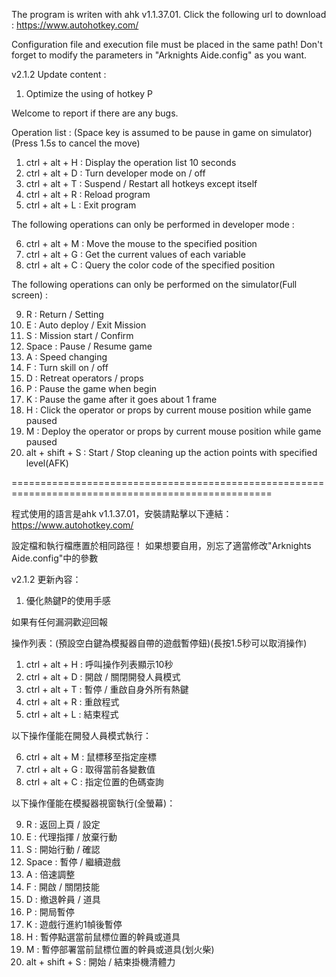 The program is writen with ahk v1.1.37.01. Click the following url to download : 
https://www.autohotkey.com/

Configuration file and execution file must be placed in the same path!
Don't forget to modify the parameters in "Arknights Aide.config" as you want.

v2.1.2 Update content : 
1. Optimize the using of hotkey P

Welcome to report if there are any bugs.

Operation list : (Space key is assumed to be pause in game on simulator)(Press 1.5s to cancel the move)
1.  ctrl + alt + H	: Display the operation list 10 seconds
2.  ctrl + alt + D	: Turn developer mode on / off
3.  ctrl + alt + T	: Suspend / Restart all hotkeys except itself
4.  ctrl + alt + R	: Reload program
5.  ctrl + alt + L	: Exit program

The following operations can only be performed in developer mode : 

6.  ctrl + alt + M	: Move the mouse to the specified position
7.  ctrl + alt + G	: Get the current values of each variable
8.  ctrl + alt + C	: Query the color code of the specified position

The following operations can only be performed on the simulator(Full screen) : 

9.  R				: Return / Setting
10. E				: Auto deploy / Exit Mission
11. S				: Mission start / Confirm
12. Space			: Pause / Resume game
13. A				: Speed changing
14. F				: Turn skill on / off
15. D				: Retreat operators / props
16. P				: Pause the game when begin
17. K				: Pause the game after it goes about 1 frame
18. H				: Click the operator or props by current mouse position while game paused
19. M				: Deploy the operator or props by current mouse position while game paused
20. alt + shift + S	: Start / Stop cleaning up the action points with specified level(AFK)

===================================================================================================

程式使用的語言是ahk v1.1.37.01，安裝請點擊以下連結：
https://www.autohotkey.com/

設定檔和執行檔應置於相同路徑！
如果想要自用，別忘了適當修改"Arknights Aide.config"中的參數

v2.1.2 更新內容：
1. 優化熱鍵P的使用手感

如果有任何漏洞歡迎回報

操作列表：(預設空白鍵為模擬器自帶的遊戲暫停鈕)(長按1.5秒可以取消操作)
1.  ctrl + alt + H	: 呼叫操作列表顯示10秒
2.  ctrl + alt + D	: 開啟 / 關閉開發人員模式
3.  ctrl + alt + T	: 暫停 / 重啟自身外所有熱鍵
4.  ctrl + alt + R	: 重啟程式
5.  ctrl + alt + L	: 結束程式

以下操作僅能在開發人員模式執行：

6.  ctrl + alt + M	: 鼠標移至指定座標
7.  ctrl + alt + G	: 取得當前各變數值
8.  ctrl + alt + C	: 指定位置的色碼查詢

以下操作僅能在模擬器視窗執行(全螢幕)：

9.  R				: 返回上頁 / 設定
10. E				: 代理指揮 / 放棄行動
11. S				: 開始行動 / 確認
12. Space			: 暫停 / 繼續遊戲
13. A				: 倍速調整
14. F				: 開啟 / 關閉技能
15. D				: 撤退幹員 / 道具
16. P				: 開局暫停
17. K				: 遊戲行進約1幀後暫停
18. H				: 暫停點選當前鼠標位置的幹員或道具
19. M				: 暫停部署當前鼠標位置的幹員或道具(划火柴)
20. alt + shift + S	: 開始 / 結束掛機清體力